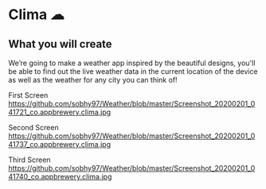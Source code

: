 
# Clima ☁

## What you will create

We’re going to make a weather app inspired by the beautiful designs, you'll be able to find out the live weather data in the current location of the device as well as the weather for any city you can think of!

First Screen
https://github.com/sobhy97/Weather/blob/master/Screenshot_20200201_041721_co.appbrewery.clima.jpg

Second Screen
https://github.com/sobhy97/Weather/blob/master/Screenshot_20200201_041737_co.appbrewery.clima.jpg

Third Screen
https://github.com/sobhy97/Weather/blob/master/Screenshot_20200201_041740_co.appbrewery.clima.jpg
